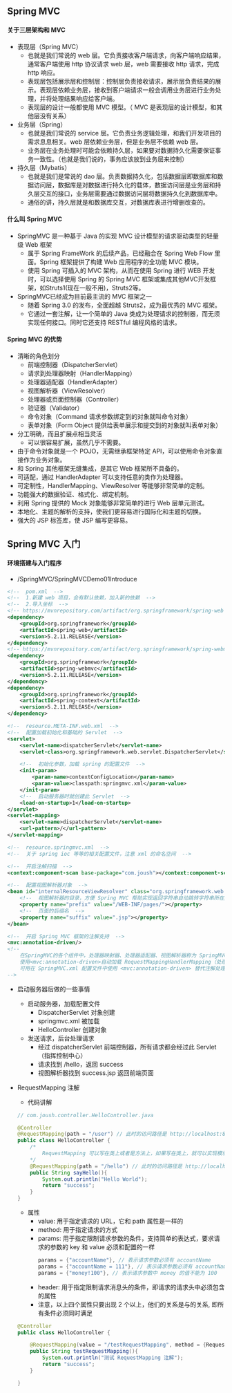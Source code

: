 ## Spring MVC

#### 关于三层架构和 MVC

* 表现层（Spring MVC）
    - 也就是我们常说的 web 层。它负责接收客户端请求，向客户端响应结果，通常客户端使用 http 协议请求 web 层，web 需要接收 http 请求，完成 http 响应。
    - 表现层包括展示层和控制层：控制层负责接收请求，展示层负责结果的展示。表现层依赖业务层，接收到客户端请求一般会调用业务层进行业务处理，并将处理结果响应给客户端。
    - 表现层的设计一般都使用 MVC 模型。（ MVC 是表现层的设计模型，和其他层没有关系）
* 业务层（Spring）
    - 也就是我们常说的 service 层。它负责业务逻辑处理，和我们开发项目的需求息息相关。web 层依赖业务层，但是业务层不依赖 web 层。 
    - 业务层在业务处理时可能会依赖持久层，如果要对数据持久化需要保证事务一致性。（也就是我们说的，事务应该放到业务层来控制）
* 持久层（Mybatis）
    - 也就是我们是常说的 dao 层。负责数据持久化，包括数据层即数据库和数据访问层，数据库是对数据进行持久化的载体，数据访问层是业务层和持久层交互的接口，业务层需要通过数据访问层将数据持久化到数据库中。
    - 通俗的讲，持久层就是和数据库交互，对数据库表进行增删改查的。
    
#### 什么叫 Spring MVC

* SpringMVC 是一种基于 Java 的实现 MVC 设计模型的请求驱动类型的轻量级 Web 框架
    - 属于 Spring FrameWork 的后续产品，已经融合在 Spring Web Flow 里面。Spring 框架提供了构建 Web 应用程序的全功能 MVC 模块。
    - 使用 Spring 可插入的 MVC 架构，从而在使用 Spring 进行 WEB 开发时，可以选择使用 Spring 的 Spring MVC 框架或集成其他MVC开发框架，如Struts1(现在一般不用)，Struts2等。
* SpringMVC已经成为目前最主流的 MVC 框架之一
    - 随着 Spring 3.0 的发布，全面超越 Struts2，成为最优秀的 MVC 框架。 
    - 它通过一套注解，让一个简单的 Java 类成为处理请求的控制器，而无须实现任何接口。同时它还支持 RESTful 编程风格的请求。

#### Spring MVC 的优势
* 清晰的角色划分
    - 前端控制器（DispatcherServlet）
    - 请求到处理器映射（HandlerMapping）
    - 处理器适配器（HandlerAdapter）
    - 视图解析器（ViewResolver）                                                                                                            
    - 处理器或页面控制器（Controller）
    - 验证器（Validator）
    - 命令对象（Command 请求参数绑定到的对象就叫命令对象）
    - 表单对象（Form Object 提供给表单展示和提交到的对象就叫表单对象）
* 分工明确，而且扩展点相当灵活
    - 可以很容易扩展，虽然几乎不需要。
* 由于命令对象就是一个 POJO，无需继承框架特定 API，可以使用命令对象直接作为业务对象。
* 和 Spring 其他框架无缝集成，是其它 Web 框架所不具备的。
* 可适配，通过 HandlerAdapter 可以支持任意的类作为处理器。
* 可定制性，HandlerMapping、ViewResolver 等能够非常简单的定制。
* 功能强大的数据验证、格式化、绑定机制。
* 利用 Spring 提供的 Mock 对象能够非常简单的进行 Web 层单元测试。
* 本地化、主题的解析的支持，使我们更容易进行国际化和主题的切换。
* 强大的 JSP 标签库，使 JSP 编写更容易。

## Spring MVC 入门

#### 环境搭建与入门程序
* /SpringMVC/SpringMVCDemo01Introduce
``` xml
<!--  pom.xml  -->
<!--  1.新建 web 项目，会有默认依赖，加入新的依赖  -->
<!--  2.导入坐标  -->
<!-- https://mvnrepository.com/artifact/org.springframework/spring-web -->
<dependency>
    <groupId>org.springframework</groupId>
    <artifactId>spring-web</artifactId>
    <version>5.2.11.RELEASE</version>
</dependency>
<!-- https://mvnrepository.com/artifact/org.springframework/spring-webmvc -->
<dependency>
    <groupId>org.springframework</groupId>
    <artifactId>spring-webmvc</artifactId>
    <version>5.2.11.RELEASE</version>
</dependency>
<dependency>
    <groupId>org.springframework</groupId>
    <artifactId>spring-context</artifactId>
    <version>5.2.11.RELEASE</version>
</dependency>
```
``` xml 
<!--  resource.META-INF.web.xml  -->
<!--  配置加载初始化和基础的 Servlet  -->
<servlet>
    <servlet-name>dispatcherServlet</servlet-name>
    <servlet-class>org.springframework.web.servlet.DispatcherServlet</servlet-class>

    <!--  初始化参数，加载 spring 的配置文件  -->
    <init-param>
        <param-name>contextConfigLocation</param-name>
        <param-value>classpath:springmvc.xml</param-value>
    </init-param>
    <!--  启动服务器时就创建此 Servlet  -->
    <load-on-startup>1</load-on-startup>
</servlet>
<servlet-mapping>
    <servlet-name>dispatcherServlet</servlet-name>
    <url-pattern>/</url-pattern>
</servlet-mapping>
```
``` xml
<!--  resource.springmvc.xml  -->
<!--  关于 spring ioc 等等的相关配置文件，注意 xml 的命名空间  -->

<!--  开启注解扫描  -->
<context:component-scan base-package="com.joush"></context:component-scan>

<!--  配置视图解析器对象  -->
<bean id="internalResourceViewResolver" class="org.springframework.web.servlet.view.InternalResourceViewResolver">
    <!--  视图解析器的目录，方便 Spring MVC 帮助实现返回字符串自动跳转字符串所在页面  -->
    <property name="prefix" value="/WEB-INF/pages/"></property>
    <!--  页面的后缀名  -->
    <property name="suffix" value=".jsp"></property>
</bean>

<!--  开启 Spring MVC 框架的注解支持  -->
<mvc:annotation-driven/>
<!--    
    在SpringMVC的各个组件中，处理器映射器、处理器适配器、视图解析器称为 SpringMVC 的三大组件。
    使用<mvc:annotation-driven>自动加载 RequestMappingHandlerMapping（处理映射器）和 RequestMappingHandlerAdapter（处理适配器）
    可用在 SpringMVC.xml 配置文件中使用 <mvc:annotation-driven> 替代注解处理器和适配器的配置。
-->
```
* 启动服务器后做的一些事情
    - 启动服务器，加载配置文件
        - DispatcherServlet 对象创建
        - springmvc.xml 被加载
        - HelloController 创建对象
    - 发送请求，后台处理请求
        - 经过 dispatcherServlet 前端控制器，所有请求都会经过此 Servlet（指挥控制中心）
        - 请求找到 /hello，返回 success
        - 视图解析器找到 success.jsp 返回前端页面

* RequestMapping 注解
    - 代码讲解
    ``` java
    // com.joush.controller.HelloController.java
    
    @Controller
    @RequestMapping(path = "/user") // 此时的访问路径是 http://localhost:8080/SpringMVCDemo01Introduce/user/hello
    public class HelloController {
        /*
            RequestMapping 可以写在类上或者是方法上，如果写在类上，就可以实现模块化开发, 在跳转路径上就需要加上类上的路径 
        */
        @RequestMapping(path = "/hello") // 此时的访问路径是 http://localhost:8080/SpringMVCDemo01Introduce/hello
        public String sayHello(){
            System.out.println("Hello World");
            return "success";
        }
    }
    ```
    - 属性
        - value: 用于指定请求的 URL，它和 path 属性是一样的
        - method: 用于指定请求的方式
        - params: 用于指定限制请求参数的条件，支持简单的表达式，要求请求的参数的 key 和 value 必须和配置的一样
            ``` java
            params = {"accountName"}, // 表示请求参数必须有 accountName
            params = {"accountName = 111"}, // 表示请求参数必须有 accountName, 且值为 111
            params = {"money!100"}, // 表示请求参数中 money 的值不能为 100
            ```
        - header: 用于指定限制请求消息头的条件，即请求的请求头中必须包含的属性
        - 注意，以上四个属性只要出现 2 个以上，他们的关系是与的关系, 即所有条件必须同时满足
    ``` java
    @Controller
    public class HelloController {
    
        @RequestMapping(value = "/testRequestMapping", method = {RequestMethod.GET,RequestMethod.POST}, params = {"username=111"},headers = {"Accept"})
        public String testRequestMapping(){
            System.out.println("测试 RequestMapping 注解");
            return "success";
        }
    
    }
    ```